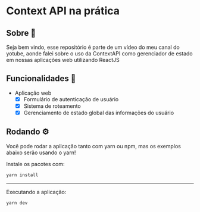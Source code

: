 # Context API na prática

## Sobre 📜
Seja bem vindo, esse repositório é parte de um vídeo do meu canal do yotube, aonde falei sobre o uso da ContextAPI como gerenciador de estado em nossas aplicações web utilizando ReactJS

## Funcionalidades 🚀

- Aplicação web
    - [x] Formulário de autenticação de usuário
    - [x] Sistema de roteamento
    - [x] Gerenciamento de estado global das informações do usuário

## Rodando ⚙️
Você pode rodar a aplicação tanto com yarn ou npm, mas os exemplos abaixo serão usando o yarn!

Instale os pacotes com:
```bash
yarn install
```
---
Executando a aplicação:
```bash
yarn dev
```